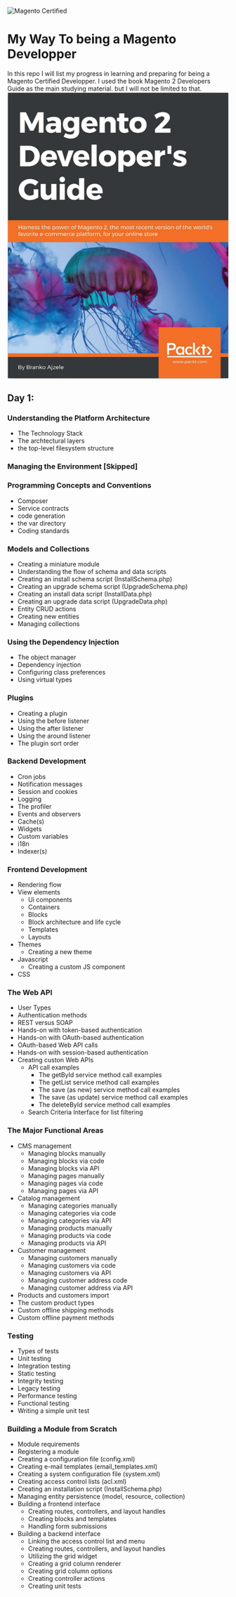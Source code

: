 ![Magento Certified](http://encomage.com/skin/frontend/encomage/default/img/carousel/magento.png)

# My Way To being a Magento Developper 
In this repo I will list my progress in learning and preparing for being a Magento Certified Developper.
I used the book Magento 2 Developers Guide as the main studying material. but I will not be limited to that.
![Magento Developers Guide](images/magento%202%20developers%20guide.png)

## Day 1: 
### Understanding the Platform Architecture
 - The Technology Stack
 - The archtectural layers
 - the top-level filesystem structure
### Managing the Environment [Skipped]
### Programming Concepts and Conventions
 - Composer
 - Service contracts
 - code generation
 - the var directory
 - Coding standards
### Models and Collections
 - Creating a miniature module
 - Understanding the flow of schema and data scripts
 - Creating an install schema script (InstallSchema.php)
 - Creating an upgrade schema script (UpgradeSchema.php)
 - Creating an install data script (InstallData.php)
 - Creating an upgrade data script (UpgradeData.php)
 - Entity CRUD actions
 - Creating new entities
 - Managing collections
### Using the Dependency Injection
 - The object manager
 - Dependency injection
 - Configuring class preferences
 - Using virtual types
### Plugins
 - Creating a plugin
 - Using the before listener
 - Using the after listener
 - Using the around listener
 - The plugin sort order
### Backend Development
 - Cron jobs
 - Notification messages
 - Session and cookies
 - Logging
 - The profiler
 - Events and observers
 - Cache(s)
 - Widgets
 - Custom variables
 - i18n
 - Indexer(s)
### Frontend Development
 - Rendering flow
 - View elements
   -  Ui components
   -  Containers
   -  Blocks
   -  Block architecture and life cycle
   -  Templates
   -  Layouts
 - Themes
   - Creating a new theme
 - Javascript
   - Creating a custom JS component
 - CSS
### The Web API
 - User Types
 - Authentication methods
 - REST versus SOAP
 - Hands-on with token-based authentication
 - Hands-on with OAuth-based authentication
 - OAuth-based Web API calls
 - Hands-on with session-based authentication
 - Creating custon Web APIs
   - API call examples
     - The getById service method call examples
     - The getList service method call examples
     - The save (as new) service method call examples
     - The save (as update) service method call examples
     - The deleteById service method call examples
    - Search Criteria Interface for list filtering
### The Major Functional Areas
 - CMS management
   - Managing blocks manually
   - Managing blocks via code
   - Managing blocks via API
   - Managing pages manually
   - Managing pages via code
   - Managing pages via API
 - Catalog management
   - Managing categories manually
   - Managing categories via code
   - Managing categories via API
   - Managing products manually
   - Managing products via code
   - Managing products via API
 - Customer management
   - Managing customers manually
   - Managing customers via code
   - Managing customers via API
   - Managing customer address code
   - Managing customer address via API
 - Products and customers import
 - The custom product types
 - Custom offline shipping methods
 - Custom offline payment methods
### Testing
 - Types of tests
 - Unit testing
 - Integration testing
 - Static testing
 - Integrity testing
 - Legacy testing
 - Performance testing
 - Functional testing
 - Writing a simple unit test
### Building a Module from Scratch
 - Module requirements
 - Registering a module
 - Creating a configuration file (config.xml)
 - Creating e-mail templates (email_templates.xml)
 - Creating a system configuration file (system.xml)
 - Creating access control lists (acl.xml)
 - Creating an installation script (InstallSchema.php)
 - Managing entity persistence (model, resource, collection)
 - Building a frontend interface
   - Creating routes, controllers, and layout handles
   - Creating blocks and templates
   - Handling form submissions
 - Building a backend interface
   - Linking the access control list and menu
   - Creating routes, controllers, and layout handles
   - Utilizing the grid widget
   - Creating a grid column renderer
   - Creating grid column options
   - Creating controller actions
   - Creating unit tests
   